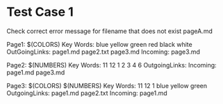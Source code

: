 # Test Case 1
Check correct error message for filename that does not exist pageA.md

Page1: $(COLORS)
	Key Words: blue yellow green red black white
	OutGoingLinks: page1.md page2.txt page3.md
	Incoming: page3.md

Page2: $(NUMBERS)
	Key Words: 11 12 1 2 3 4 6 
	OutgoingLinks:
	Incoming: page1.md page3.md
	
Page3: $(COLORS) $(NUMBERS)
	Key Words: 11 12 1 blue yellow green 
	OutgoingLinks: page1.md page2.txt
	Incoming: page1.md